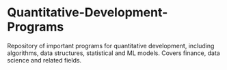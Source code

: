# Quantitative-Development-Programs
Repository of important programs for quantitative development, including algorithms, data structures, statistical and ML models. Covers finance, data science and related fields.
